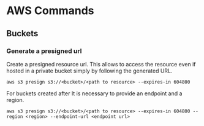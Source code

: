 # AWS Commands



## Buckets

### Generate a presigned url

Create a presigned resource url. This allows to access the resource even if hosted in a private bucket simply by following the generated URL.

```
aws s3 presign s3://<bucket>/<path to resource> --expires-in 604800
```

For buckets created after It is necessary to provide an endpoint and a region.

```
aws s3 presign s3://<bucket>/<path to resource> --expires-in 604800 --region <region> --endpoint-url <endpoint url>
```
